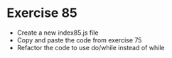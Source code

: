 # Exercise 85

* Create a new index85.js file
* Copy and paste the code from exercise 75
* Refactor the code to use do/while instead of while